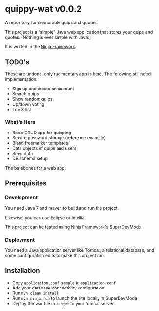 quippy-wat v0.0.2
=============

A repository for memorable quips and quotes.

This project is a "simple" Java web application that stores your quips and quotes.
(Nothing is ever simple with Java.)

It is written in the [Ninja Framework][1].

## TODO's
These are undone, only rudimentary app is here. The following still need implementation:
  * Sign up and create an account
  * Search quips
  * Show random quips
  * Up/down voting
  * Top X list

### What's Here
  * Basic CRUD app for quipping
  * Secure password storage (reference example)
  * Bland freemarker templates
  * Data objects of quips and users
  * Seed data
  * DB schema setup

The barebones for a web app.

## Prerequisites

### Development
You need Java 7 and maven to build and run the project.

Likewise, you can use Eclipse or IntelliJ.

This project can be tested using Ninja Framework's SuperDevMode

### Deployment
You need a Java application server like Tomcat, a relational database, and some configuration
edits to make this project run.

## Installation
  * Copy `application.conf.sample` to `application.conf`
  * Add your database connectivity configuration
  * Run `mvn clean install`
  * Run `mvn ninja:run` to launch the site locally in SuperDevMode
  * Deploy the war file in ``target`` to your tomcat server.

[1]: http://www.ninjaframework.org/

